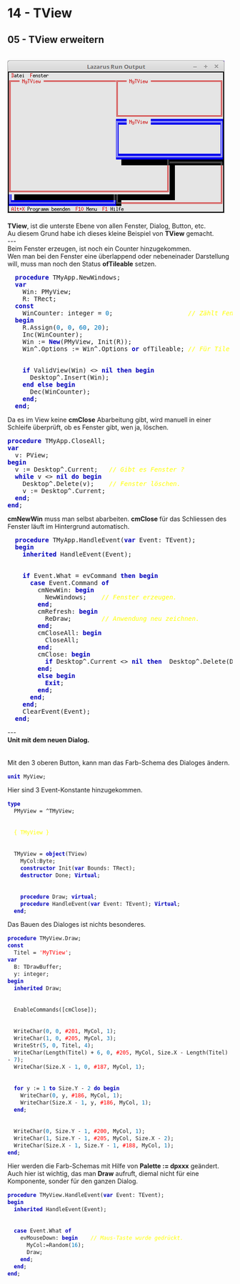 # 14 - TView
## 05 - TView erweitern
<br>
<img src="image.png" alt="Selfhtml"><br><br>
<b>TView</b>, ist die unterste Ebene von allen Fenster, Dialog, Button, etc.<br>
Au diesem Grund habe ich dieses kleine Beispiel von <b>TView</b> gemacht.<br>
---
<br>
Beim Fenster erzeugen, ist noch ein Counter hinzugekommen.<br>
Wen man bei den Fenster eine überlappend oder nebeneinader Darstellung will, muss man noch den Status <b>ofTileable</b> setzen.<br>
<pre><code=pascal>  <b><font color="0000BB">procedure</font></b> TMyApp.NewWindows;
  <b><font color="0000BB">var</font></b>
    Win: PMyView;
    R: TRect;
  <b><font color="0000BB">const</font></b>
    WinCounter: integer = <font color="#0077BB">0</font>;                    <i><font color="#FFFF00">// Zählt Fenster</font></i>
  <b><font color="0000BB">begin</font></b>
    R.Assign(<font color="#0077BB">0</font>, <font color="#0077BB">0</font>, <font color="#0077BB">60</font>, <font color="#0077BB">20</font>);
    Inc(WinCounter);
    Win := <b><font color="0000BB">New</font></b>(PMyView, Init(R));
    Win^.Options := Win^.Options <b><font color="0000BB">or</font></b> ofTileable; <i><font color="#FFFF00">// Für Tile und Cascade</font></i>
<br>
    <b><font color="0000BB">if</font></b> ValidView(Win) <> <b><font color="0000BB">nil</font></b> <b><font color="0000BB">then</font></b> <b><font color="0000BB">begin</font></b>
      Desktop^.Insert(Win);
    <b><font color="0000BB">end</font></b> <b><font color="0000BB">else</font></b> <b><font color="0000BB">begin</font></b>
      Dec(WinCounter);
    <b><font color="0000BB">end</font></b>;
  <b><font color="0000BB">end</font></b>;</code></pre>
Da es im View keine <b>cmClose</b> Abarbeitung gibt, wird manuell in einer Schleife überprüft, ob es Fenster gibt, wen ja, löschen.<br>
<pre><code=pascal><b><font color="0000BB">procedure</font></b> TMyApp.CloseAll;
<b><font color="0000BB">var</font></b>
  v: PView;
<b><font color="0000BB">begin</font></b>
  v := Desktop^.Current;   <i><font color="#FFFF00">// Gibt es Fenster ?</font></i>
  <b><font color="0000BB">while</font></b> v <> <b><font color="0000BB">nil</font></b> <b><font color="0000BB">do</font></b> <b><font color="0000BB">begin</font></b>
    Desktop^.Delete(v);    <i><font color="#FFFF00">// Fenster löschen.</font></i>
    v := Desktop^.Current;
  <b><font color="0000BB">end</font></b>;
<b><font color="0000BB">end</font></b>;</code></pre>
<b>cmNewWin</b> muss man selbst abarbeiten. <b>cmClose</b> für das Schliessen des Fenster läuft im Hintergrund automatisch.<br>
<pre><code=pascal>  <b><font color="0000BB">procedure</font></b> TMyApp.HandleEvent(<b><font color="0000BB">var</font></b> Event: TEvent);
  <b><font color="0000BB">begin</font></b>
    <b><font color="0000BB">inherited</font></b> HandleEvent(Event);
<br>
    <b><font color="0000BB">if</font></b> Event.What = evCommand <b><font color="0000BB">then</font></b> <b><font color="0000BB">begin</font></b>
      <b><font color="0000BB">case</font></b> Event.Command <b><font color="0000BB">of</font></b>
        cmNewWin: <b><font color="0000BB">begin</font></b>
          NewWindows;    <i><font color="#FFFF00">// Fenster erzeugen.</font></i>
        <b><font color="0000BB">end</font></b>;
        cmRefresh: <b><font color="0000BB">begin</font></b>
          ReDraw;        <i><font color="#FFFF00">// Anwendung neu zeichnen.</font></i>
        <b><font color="0000BB">end</font></b>;
        cmCloseAll: <b><font color="0000BB">begin</font></b>
          CloseAll;
        <b><font color="0000BB">end</font></b>;
        cmClose: <b><font color="0000BB">begin</font></b>
          <b><font color="0000BB">if</font></b> Desktop^.Current <> <b><font color="0000BB">nil</font></b> <b><font color="0000BB">then</font></b>  Desktop^.Delete(Desktop^.Current);
        <b><font color="0000BB">end</font></b>;
        <b><font color="0000BB">else</font></b> <b><font color="0000BB">begin</font></b>
          <b><font color="0000BB">Exit</font></b>;
        <b><font color="0000BB">end</font></b>;
      <b><font color="0000BB">end</font></b>;
    <b><font color="0000BB">end</font></b>;
    ClearEvent(Event);
  <b><font color="0000BB">end</font></b>;</code></pre>
---
<br>
<b>Unit mit dem neuen Dialog.</b><br>
<br><br>
Mit den 3 oberen Button, kann man das Farb-Schema des Dialoges ändern.<br>
<pre><code><b><font color="0000BB">unit</font></b> MyView;
</code></pre>
Hier sind 3 Event-Konstante hinzugekommen.<br>
<pre><code><b><font color="0000BB">type</font></b>
  PMyView = ^TMyView;
<br>
  <font color="#FFFF00">{ TMyView }</font>
<br>
  TMyView = <b><font color="0000BB">object</font></b>(TView)
    MyCol:Byte;
    <b><font color="0000BB">constructor</font></b> Init(<b><font color="0000BB">var</font></b> Bounds: TRect);
    <b><font color="0000BB">destructor</font></b> Done; <b><font color="0000BB">Virtual</font></b>;
<br>
    <b><font color="0000BB">procedure</font></b> Draw; <b><font color="0000BB">virtual</font></b>;
    <b><font color="0000BB">procedure</font></b> HandleEvent(<b><font color="0000BB">var</font></b> Event: TEvent); <b><font color="0000BB">Virtual</font></b>;
  <b><font color="0000BB">end</font></b>;
</code></pre>
Das Bauen des Dialoges ist nichts besonderes.<br>
<pre><code><b><font color="0000BB">procedure</font></b> TMyView.Draw;
<b><font color="0000BB">const</font></b>
  Titel = <font color="#FF0000">'MyTView'</font>;
<b><font color="0000BB">var</font></b>
  B: TDrawBuffer;
  y: integer;
<b><font color="0000BB">begin</font></b>
  <b><font color="0000BB">inherited</font></b> Draw;
<br>
  EnableCommands([cmClose]);
<br>
  WriteChar(<font color="#0077BB">0</font>, <font color="#0077BB">0</font>, <font color="#FF0000">#201</font>, MyCol, <font color="#0077BB">1</font>);
  WriteChar(<font color="#0077BB">1</font>, <font color="#0077BB">0</font>, <font color="#FF0000">#205</font>, MyCol, <font color="#0077BB">3</font>);
  WriteStr(<font color="#0077BB">5</font>, <font color="#0077BB">0</font>, Titel, <font color="#0077BB">4</font>);
  WriteChar(Length(Titel) + <font color="#0077BB">6</font>, <font color="#0077BB">0</font>, <font color="#FF0000">#205</font>, MyCol, Size.X - Length(Titel) - <font color="#0077BB">7</font>);
  WriteChar(Size.X - <font color="#0077BB">1</font>, <font color="#0077BB">0</font>, <font color="#FF0000">#187</font>, MyCol, <font color="#0077BB">1</font>);
<br>
  <b><font color="0000BB">for</font></b> y := <font color="#0077BB">1</font> <b><font color="0000BB">to</font></b> Size.Y - <font color="#0077BB">2</font> <b><font color="0000BB">do</font></b> <b><font color="0000BB">begin</font></b>
    WriteChar(<font color="#0077BB">0</font>, y, <font color="#FF0000">#186</font>, MyCol, <font color="#0077BB">1</font>);
    WriteChar(Size.X - <font color="#0077BB">1</font>, y, <font color="#FF0000">#186</font>, MyCol, <font color="#0077BB">1</font>);
  <b><font color="0000BB">end</font></b>;
<br>
  WriteChar(<font color="#0077BB">0</font>, Size.Y - <font color="#0077BB">1</font>, <font color="#FF0000">#200</font>, MyCol, <font color="#0077BB">1</font>);
  WriteChar(<font color="#0077BB">1</font>, Size.Y - <font color="#0077BB">1</font>, <font color="#FF0000">#205</font>, MyCol, Size.X - <font color="#0077BB">2</font>);
  WriteChar(Size.X - <font color="#0077BB">1</font>, Size.Y - <font color="#0077BB">1</font>, <font color="#FF0000">#188</font>, MyCol, <font color="#0077BB">1</font>);
<b><font color="0000BB">end</font></b>;
</code></pre>
Hier werden die Farb-Schemas mit Hilfe von <b>Palette := dpxxx</b> geändert.<br>
Auch hier ist wichtig, das man <b>Draw</b> aufruft, diemal nicht für eine Komponente, sonder für den ganzen Dialog.<br>
<pre><code><b><font color="0000BB">procedure</font></b> TMyView.HandleEvent(<b><font color="0000BB">var</font></b> Event: TEvent);
<b><font color="0000BB">begin</font></b>
  <b><font color="0000BB">inherited</font></b> HandleEvent(Event);
<br>
  <b><font color="0000BB">case</font></b> Event.What <b><font color="0000BB">of</font></b>
    evMouseDown: <b><font color="0000BB">begin</font></b>    <i><font color="#FFFF00">// Maus-Taste wurde gedrückt.</font></i>
      MyCol:=Random(<font color="#0077BB">16</font>);
      Draw;
    <b><font color="0000BB">end</font></b>;
  <b><font color="0000BB">end</font></b>;
<b><font color="0000BB">end</font></b>;
</code></pre>
<br>
